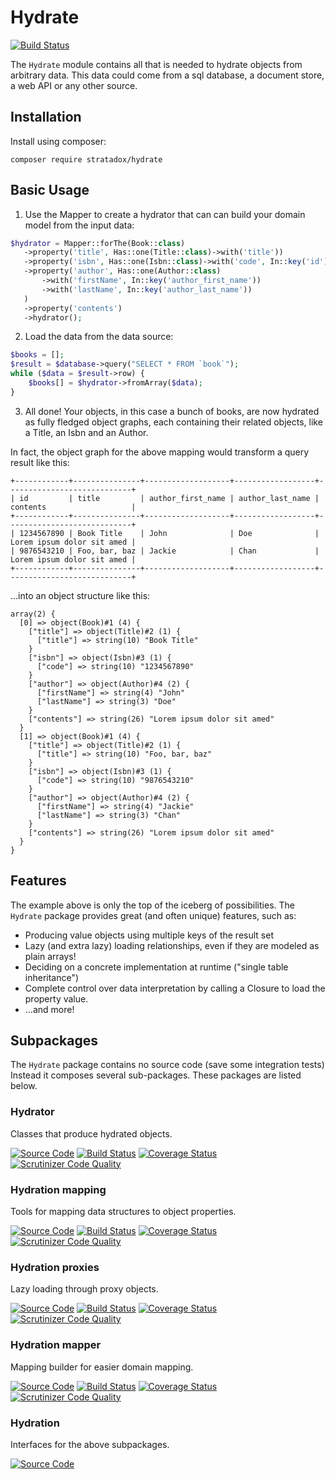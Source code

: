 # Hydrate

[![Build Status](https://travis-ci.org/Stratadox/Hydrate.svg?branch=master)](https://travis-ci.org/Stratadox/Hydrate)

The `Hydrate` module contains all that is needed to hydrate objects from 
arbitrary data. This data could come from a sql database, a document store, a 
web API or any other source.

## Installation

Install using composer:

`composer require stratadox/hydrate`

## Basic Usage

1. Use the Mapper to create a hydrator that can can build your domain model from
the input data:

```php
$hydrator = Mapper::forThe(Book::class)
   ->property('title', Has::one(Title::class)->with('title'))
   ->property('isbn', Has::one(Isbn::class)->with('code', In::key('id'))
   ->property('author', Has::one(Author::class)
       ->with('firstName', In::key('author_first_name'))
       ->with('lastName', In::key('author_last_name'))
   )
   ->property('contents')
   ->hydrator();
```

2. Load the data from the data source:
```php
$books = [];
$result = $database->query("SELECT * FROM `book`");
while ($data = $result->row) {
    $books[] = $hydrator->fromArray($data);
}
```

3. All done! Your objects, in this case a bunch of books, are now hydrated as 
fully fledged object graphs, each containing their related objects, like a 
Title, an Isbn and an Author.

In fact, the object graph for the above mapping would transform a query result 
like this:
```
+------------+---------------+-------------------+------------------+----------------------------+
| id         | title         | author_first_name | author_last_name | contents                   |
+------------+---------------+-------------------+------------------+----------------------------+
| 1234567890 | Book Title    | John              | Doe              | Lorem ipsum dolor sit amed |
| 9876543210 | Foo, bar, baz | Jackie            | Chan             | Lorem ipsum dolor sit amed |
+------------+---------------+-------------------+------------------+----------------------------+
```

...into an object structure like this:

```
array(2) {
  [0] => object(Book)#1 (4) {
    ["title"] => object(Title)#2 (1) {
      ["title"] => string(10) "Book Title"
    }
    ["isbn"] => object(Isbn)#3 (1) {
      ["code"] => string(10) "1234567890"
    }
    ["author"] => object(Author)#4 (2) {
      ["firstName"] => string(4) "John"
      ["lastName"] => string(3) "Doe"
    }
    ["contents"] => string(26) "Lorem ipsum dolor sit amed"
  }
  [1] => object(Book)#1 (4) {
    ["title"] => object(Title)#2 (1) {
      ["title"] => string(10) "Foo, bar, baz"
    }
    ["isbn"] => object(Isbn)#3 (1) {
      ["code"] => string(10) "9876543210"
    }
    ["author"] => object(Author)#4 (2) {
      ["firstName"] => string(4) "Jackie"
      ["lastName"] => string(3) "Chan"
    }
    ["contents"] => string(26) "Lorem ipsum dolor sit amed"
  }
}

```

## Features

The example above is only the top of the iceberg of possibilities. The `Hydrate` 
package provides great (and often unique) features, such as:
* Producing value objects using multiple keys of the result set
* Lazy (and extra lazy) loading relationships, even if they are modeled as plain 
arrays!
* Deciding on a concrete implementation at runtime ("single table inheritance")
* Complete control over data interpretation by calling a Closure to load the 
property value.
* ...and more!

## Subpackages
The `Hydrate` package contains no source code (save some integration tests)
Instead it composes several sub-packages. These packages are listed below.

### Hydrator
Classes that produce hydrated objects.

[![Source Code](https://img.shields.io/badge/source-github-brightgreen.svg)](https://github.com/Stratadox/Hydrator)
[![Build Status](https://travis-ci.org/Stratadox/Hydrator.svg?branch=master)](https://travis-ci.org/Stratadox/Hydrator)
[![Coverage Status](https://coveralls.io/repos/github/Stratadox/Hydrator/badge.svg?branch=master)](https://coveralls.io/github/Stratadox/Hydrator?branch=master)
[![Scrutinizer Code Quality](https://scrutinizer-ci.com/g/Stratadox/Hydrator/badges/quality-score.png?b=master)](https://scrutinizer-ci.com/g/Stratadox/Hydrator/?branch=master)

### Hydration mapping
Tools for mapping data structures to object properties.

[![Source Code](https://img.shields.io/badge/source-github-brightgreen.svg)](https://github.com/Stratadox/HydrationMapping)
[![Build Status](https://travis-ci.org/Stratadox/HydrationMapping.svg?branch=master)](https://travis-ci.org/Stratadox/HydrationMapping)
[![Coverage Status](https://coveralls.io/repos/github/Stratadox/HydrationMapping/badge.svg?branch=master)](https://coveralls.io/github/Stratadox/HydrationMapping?branch=master)
[![Scrutinizer Code Quality](https://scrutinizer-ci.com/g/Stratadox/HydrationMapping/badges/quality-score.png?b=master)](https://scrutinizer-ci.com/g/Stratadox/HydrationMapping/?branch=master)

### Hydration proxies
Lazy loading through proxy objects.

[![Source Code](https://img.shields.io/badge/source-github-brightgreen.svg)](https://github.com/Stratadox/HydrationProxies)
[![Build Status](https://travis-ci.org/Stratadox/HydrationProxies.svg?branch=master)](https://travis-ci.org/Stratadox/HydrationProxies)
[![Coverage Status](https://coveralls.io/repos/github/Stratadox/HydrationProxies/badge.svg?branch=master)](https://coveralls.io/github/Stratadox/HydrationProxies?branch=master)
[![Scrutinizer Code Quality](https://scrutinizer-ci.com/g/Stratadox/HydrationProxies/badges/quality-score.png?b=master)](https://scrutinizer-ci.com/g/Stratadox/HydrationProxies/?branch=master)

### Hydration mapper
Mapping builder for easier domain mapping.

[![Source Code](https://img.shields.io/badge/source-github-brightgreen.svg)](https://github.com/Stratadox/HydrationMapper)
[![Build Status](https://travis-ci.org/Stratadox/HydrationMapper.svg?branch=master)](https://travis-ci.org/Stratadox/HydrationMapper)
[![Coverage Status](https://coveralls.io/repos/github/Stratadox/HydrationMapper/badge.svg?branch=master)](https://coveralls.io/github/Stratadox/HydrationMapper?branch=master)
[![Scrutinizer Code Quality](https://scrutinizer-ci.com/g/Stratadox/HydrationMapper/badges/quality-score.png?b=master)](https://scrutinizer-ci.com/g/Stratadox/HydrationMapper/?branch=master)

### Hydration 
Interfaces for the above subpackages.

[![Source Code](https://img.shields.io/badge/source-github-brightgreen.svg)](https://github.com/Stratadox/Hydration)
